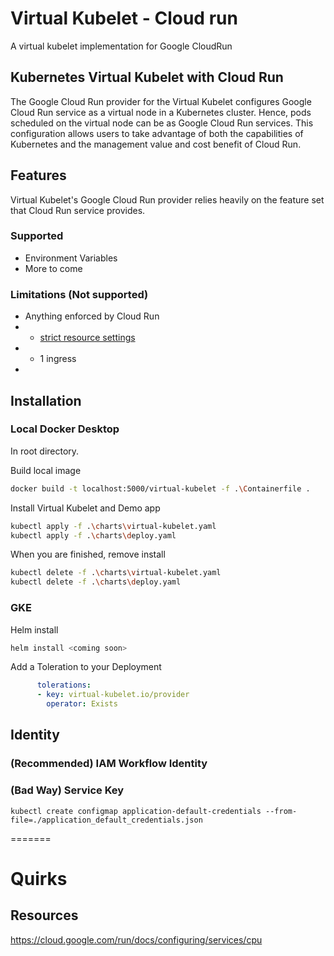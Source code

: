 # Virtual Kubelet  - Cloud run
A virtual kubelet implementation for Google CloudRun

## Kubernetes Virtual Kubelet with Cloud Run
The Google Cloud Run provider for the Virtual Kubelet configures Google Cloud Run service as a virtual node in a Kubernetes cluster. Hence, pods scheduled on the virtual node can be as Google Cloud Run services. This configuration allows users to take advantage of both the capabilities of Kubernetes and the management value and cost benefit of Cloud Run.

## Features 

Virtual Kubelet's Google Cloud Run provider relies heavily on the feature set that Cloud Run service provides. 

### Supported
* Environment Variables
* More to come

### Limitations (Not supported)
* Anything enforced by Cloud Run
* * [strict resource settings](https://cloud.google.com/run/docs/configuring/services/cpu)
* * 1 ingress 
* 

## Installation


### Local Docker Desktop
In root directory.

Build local image

``` Bash
docker build -t localhost:5000/virtual-kubelet -f .\Containerfile .
```
Install Virtual Kubelet and Demo app

```bash
kubectl apply -f .\charts\virtual-kubelet.yaml
kubectl apply -f .\charts\deploy.yaml
```
When you are finished, remove install

```bash
kubectl delete -f .\charts\virtual-kubelet.yaml
kubectl delete -f .\charts\deploy.yaml
```
### GKE
Helm install

```bash
helm install <coming soon>
```
Add a Toleration to your Deployment
```yaml
      tolerations:
      - key: virtual-kubelet.io/provider
        operator: Exists
```
## Identity

### (Recommended) IAM Workflow Identity

### (Bad Way) Service Key


```
kubectl create configmap application-default-credentials --from-file=./application_default_credentials.json
```
=======
# Quirks
## Resources 
https://cloud.google.com/run/docs/configuring/services/cpu